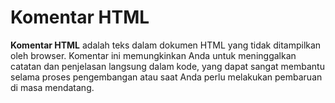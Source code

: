 # Komentar HTML
**Komentar HTML** adalah teks dalam dokumen HTML yang tidak ditampilkan oleh browser. Komentar ini memungkinkan Anda untuk meninggalkan catatan dan penjelasan langsung dalam kode, yang dapat sangat membantu selama proses pengembangan atau saat Anda perlu melakukan pembaruan di masa mendatang.